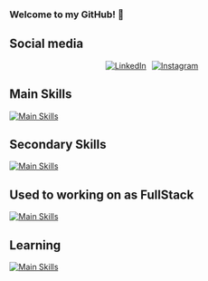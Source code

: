 ### Welcome to my GitHub! 👋
<!-- 
![Italo GitHub stats](https://github-readme-stats.vercel.app/api?username=italosaager&show_icons=true&theme=radical)
-->
## Social media
<div style="display: flex; align-items: center; justify-content: center;">
  <a href="https://www.linkedin.com/in/italosaager/">
    <img src="https://skillicons.dev/icons?i=linkedin" alt="LinkedIn" style="margin-right: 10px;"/>
  </a>
  <a href="https://www.instagram.com/italosaager/">
    <img src="https://skillicons.dev/icons?i=instagram" alt="Instagram"/>
  </a>
</div>

## Main Skills
[![Main Skills](https://skillicons.dev/icons?i=html,css,js,ts,nodejs,postgres,postman,docker,gitlab,github)](https://skillicons.dev)

## Secondary Skills
[![Main Skills](https://skillicons.dev/icons?i=py,java)](https://skillicons.dev)

## Used to working on as FullStack
[![Main Skills](https://skillicons.dev/icons?i=react,angular,express)](https://skillicons.dev)

## Learning
[![Main Skills](https://skillicons.dev/icons?i=spring,django,aws)](https://skillicons.dev)
